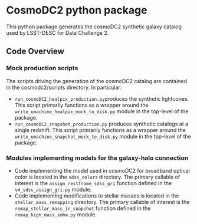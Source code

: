 # CosmoDC2 python package

This python package generates the cosmoDC2 synthetic galaxy catalog used by LSST-DESC for Data Challenge 2.


## Code Overview


### Mock production scripts

The scripts driving the generation of the cosmoDC2 catalog are contained in the cosmodc2/scripts directory. In particular: 

* `run_cosmoDC2_healpix_production.py`produces the synthetic lightcones. This script primarily functions as a wrapper around the `write_umachine_healpix_mock_to_disk.py` module in the top-level of the package. 
* `run_cosmoDC2_snapshot_production.py` produces synthetic catalogs at a single redshift. This script primarily functions as a wrapper around the `write_umachine_snapshot_mock_to_disk.py` module in the top-level of the package. 

### Modules implementing models for the galaxy-halo connection

* Code implementing the model used in cosmoDC2 for broadband optical color is located in the `sdss_colors` directory. The primary callable of interest is the `assign_restframe_sdss_gri` function defined in the `v4_sdss_assign_gri.py` module. 
* Code implementing modifications to stellar masses is located in the `stellar_mass_remapping` directory. The primary callable of interest is the `remap_stellar_mass_in_snapshot` function defined in the `remap_high_mass_smhm.py` module. 

